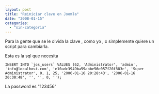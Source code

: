 ```yaml
---
layout: post
title: "Reiniciar clave en Joomla"
date: "2008-01-15"
categories: 
  - "sin-categoria"
---
```


Para la gente que se le olvida la clave , como yo , o simplemente quiere un script para cambiarla.

Esta es la sql que necesita

``INSERT INTO `jos_users` VALUES (62, 'Administrator', 'admin', 'info@localhost.com', 'e10adc3949ba59abbe56e057f20f883e', 'Super Administrator', 0, 1, 25, '2006-01-16 20:28:43', '2006-01-16 20:30:48', '', '', 0, '');``

La password es "123456"
